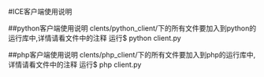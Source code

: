 #ICE客户端使用说明

##python客户端使用说明
        clents/python_client/下的所有文件要加入到python的运行库中,详情请看文件中的注释
        运行$ python client.py

##php客户端使用说明
        clents/php_client/下的所有文件要加入到php的运行库中,详情请看文件中的注释
        运行$ php client.py

